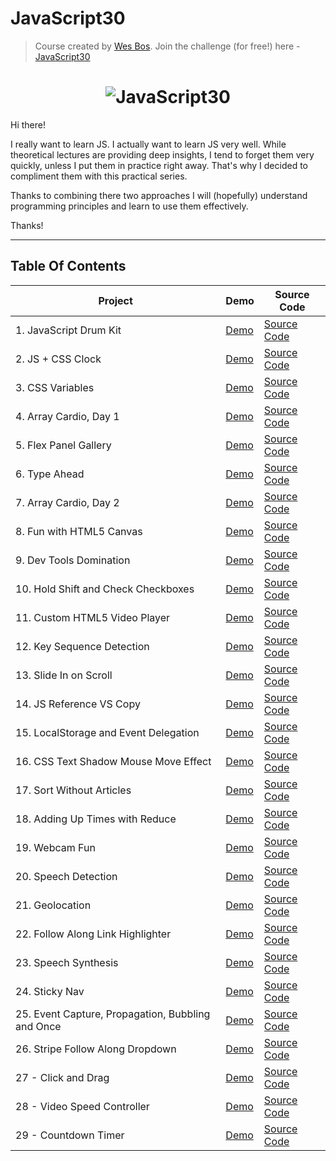 # JavaScript30

> Course created by [Wes Bos](https://github.com/wesbos). Join the challenge (for free!) here - [JavaScript30](https://javascript30.com/account)

<h1 align="center">
  <img src="https://javascript30.com/images/JS3-social-share.png" style="max-width:100%" alt="JavaScript30" />
</h1>

Hi there!

I really want to learn JS. I actually want to learn JS very well. While theoretical lectures are providing deep insights, I tend to forget them very quickly, unless I put them in practice right away. That's why I decided to compliment them with this practical series.

Thanks to combining there two approaches I will (hopefully) understand programming principles and learn to use them effectively.

Thanks!

---

## Table Of Contents

| Project                                           | Demo                                                                                                        | Source Code                                                                                                                              |
| ------------------------------------------------- | ----------------------------------------------------------------------------------------------------------- | ---------------------------------------------------------------------------------------------------------------------------------------- |
| 1. JavaScript Drum Kit                            | [Demo](https://andycodes.io/JavaScript30/01%20-%20JavaScript%20Drum%20Kit/)                                 | [Source Code](https://github.com/andydnguyen/JavaScript30/tree/master/01%20-%20JavaScript%20Drum%20Kit)                                  |
| 2. JS + CSS Clock                                 | [Demo](https://andycodes.io/JavaScript30/02%20-%20JS%20and%20CSS%20Clock/)                                  | [Source Code](https://github.com/andydnguyen/JavaScript30/tree/master/02%20-%20JS%20and%20CSS%20Clock)                                   |
| 3. CSS Variables                                  | [Demo](https://andycodes.io/JavaScript30/03%20-%20CSS%20Variables)                                          | [Source Code](https://github.com/andydnguyen/JavaScript30/tree/master/03%20-%20CSS%20Variables)                                          |
| 4. Array Cardio, Day 1                            | [Demo](https://andycodes.io/JavaScript30/04%20-%20Array%20Cardio%20Day%201//)                               | [Source Code](https://github.com/andydnguyen/JavaScript30/tree/master/04%20-%20Array%20Cardio%20Day%201/)                                |
| 5. Flex Panel Gallery                             | [Demo](https://andycodes.io/JavaScript30/05%20-%20Flex%20Panel%20Gallery/)                                  | [Source Code](https://github.com/andydnguyen/JavaScript30/tree/master/05%20-%20Flex%20Panel%20Gallery)                                   |
| 6. Type Ahead                                     | [Demo](https://andycodes.io/JavaScript30/06%20-%20Type%20Ahead/)                                            | [Source Code](https://github.com/andydnguyen/JavaScript30/tree/master/06%20-%20Type%20Ahead)                                             |
| 7. Array Cardio, Day 2                            | [Demo](https://andycodes.io/JavaScript30/07%20-%20Array%20Cardio%20Day%202/)                                | [Source Code](https://github.com/andydnguyen/JavaScript30/tree/master/07%20-%20Array%20Cardio%20Day%202)                                 |
| 8. Fun with HTML5 Canvas                          | [Demo](https://andycodes.io/JavaScript30/08%20-%20Fun%20with%20HTML5%20Canvas/)                             | [Source Code](https://github.com/andydnguyen/JavaScript30/tree/master/08%20-%20Fun%20with%20HTML5%20Canvas)                              |
| 9. Dev Tools Domination                           | [Demo](https://andycodes.io/JavaScript30/09%20-%20Dev%20Tools%20Domination/)                                | [Source Code](https://github.com/andydnguyen/JavaScript30/tree/master/09%20-%20Dev%20Tools%20Domination)                                 |
| 10. Hold Shift and Check Checkboxes               | [Demo](https://andycodes.io/JavaScript30/10%20-%20Hold%20Shift%20and%20Check%20Checkboxes/)                 | [Source Code](https://github.com/andydnguyen/JavaScript30/tree/master/10%20-%20Hold%20Shift%20and%20Check%20Checkboxes)                  |
| 11. Custom HTML5 Video Player                     | [Demo](https://andycodes.io/JavaScript30/11%20-%20Custom%20Video%20Player/)                                 | [Source Code](https://github.com/andydnguyen/JavaScript30/tree/master/11%20-%20Custom%20Video%20Player)                                  |
| 12. Key Sequence Detection                        | [Demo](https://andycodes.io/JavaScript30/12%20-%20Key%20Sequence%20Detection/)                              | [Source Code](https://github.com/andydnguyen/JavaScript30/tree/master/12%20-%20Key%20Sequence%20Detection)                               |
| 13. Slide In on Scroll                            | [Demo](https://andycodes.io/JavaScript30/13%20-%20Slide%20in%20on%20Scroll/)                                | [Source Code](https://github.com/andydnguyen/JavaScript30/tree/master/13%20-%20Slide%20in%20on%20Scroll)                                 |
| 14. JS Reference VS Copy                          | [Demo](https://andycodes.io/JavaScript30/14%20-%20JavaScript%20References%20VS%20Copying/)                  | [Source Code](https://github.com/andydnguyen/JavaScript30/tree/master/14%20-%20JavaScript%20References%20VS%20Copying)                   |
| 15. LocalStorage and Event Delegation             | [Demo](https://andycodes.io/JavaScript30/15%20-%20LocalStorage/)                                            | [Source Code](https://github.com/andydnguyen/JavaScript30/tree/master/15%20-%20LocalStorage)                                             |
| 16. CSS Text Shadow Mouse Move Effect             | [Demo](https://andycodes.io/JavaScript30/16%20-%20Mouse%20Move%20Shadow/)                                   | [Source Code](https://github.com/andydnguyen/JavaScript30/tree/master/16%20-%20Mouse%20Move%20Shadow)                                    |
| 17. Sort Without Articles                         | [Demo](https://andycodes.io/JavaScript30/17%20-%20Sort%20Without%20Articles)                                | [Source Code](https://github.com/andydnguyen/JavaScript30/tree/master/17%20-%20Sort%20Without%20Articles)                                |
| 18. Adding Up Times with Reduce                   | [Demo](https://andycodes.io/JavaScript30/18%20-%20Adding%20Up%20Times%20with%20Reduce/)                     | [Source Code](https://github.com/andydnguyen/JavaScript30/tree/master/18%20-%20Adding%20Up%20Times%20with%20Reduce)                      |
| 19. Webcam Fun                                    | [Demo](https://andycodes.io/JavaScript30/19%20-%20Webcam%20Fun/)                                            | [Source Code](https://github.com/andydnguyen/JavaScript30/tree/master/19%20-%20Webcam%20Fun)                                             |
| 20. Speech Detection                              | [Demo](https://andycodes.io/JavaScript30/20%20-%20Speech%20Detection/)                                      | [Source Code](https://github.com/andydnguyen/JavaScript30/tree/master/20%20-%20Speech%20Detection)                                       |
| 21. Geolocation                                   | [Demo](https://andycodes.io/JavaScript30/21%20-%20Geolocation/)                                             | [Source Code](https://github.com/andydnguyen/JavaScript30/tree/master/21%20-%20Geolocation)                                              |
| 22. Follow Along Link Highlighter                 | [Demo](https://andycodes.io/JavaScript30/22%20-%20Follow%20Along%20Link%20Highlighter)                      | [Source Code](https://github.com/andydnguyen/JavaScript30/tree/master/22%20-%20Follow%20Along%20Link%20Highlighter)                      |
| 23. Speech Synthesis                              | [Demo](https://andycodes.io/JavaScript30/23%20-%20Speech%20Synthesis/)                                      | [Source Code](https://github.com/andydnguyen/JavaScript30/tree/master/23%20-%20Speech%20Synthesis/)                                      |
| 24. Sticky Nav                                    | [Demo](https://andycodes.io/JavaScript30/24%20-%20Sticky%20Nav/)                                            | [Source Code](https://github.com/andydnguyen/JavaScript30/tree/master/24%20-%20Sticky%20Nav/)                                            |
| 25. Event Capture, Propagation, Bubbling and Once | [Demo](https://andycodes.io/JavaScript30/25%20-%20Event%20Capture,%20Propagation,%20Bubbling%20and%20Once/) | [Source Code](https://github.com/andydnguyen/JavaScript30/tree/master/25%20-%20Event%20Capture,%20Propagation,%20Bubbling%20and%20Once/) |
| 26. Stripe Follow Along Dropdown                  | [Demo](https://andycodes.io/JavaScript30/26%20-%20Stripe%20Follow%20Along%20Nav/)                           | [Source Code](https://github.com/andydnguyen/JavaScript30/tree/master/26%20-%20Stripe%20Follow%20Along%20Nav/)                           |
| 27 - Click and Drag                               | [Demo](https://andycodes.io/JavaScript30/27%20-%20Click%20and%20Drag/)                                      | [Source Code](https://github.com/andydnguyen/JavaScript30/tree/master/27%20-%20Click%20and%20Drag/)                                      |
| 28 - Video Speed Controller                       | [Demo](https://andycodes.io/JavaScript30/28%20-%20Video%20Speed%20Controller/)                              | [Source Code](https://github.com/andydnguyen/JavaScript30/tree/master/28%20-%20Video%20Speed%20Controller/)                              |
| 29 - Countdown Timer                              | [Demo](https://andycodes.io/JavaScript30/29%20-%20Countdown%20Timer/)                                       | [Source Code](https://github.com/andydnguyen/JavaScript30/tree/master/29%20-%20Countdown%20Timer/)                                       |
